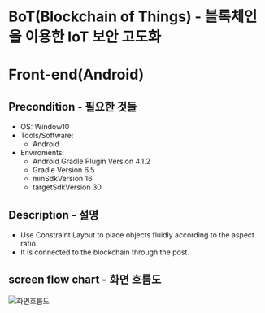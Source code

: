 # BoT(Blockchain of Things) - 블록체인을 이용한 IoT 보안 고도화
# Front-end(Android)
## Precondition - 필요한 것들
* OS: Window10
* Tools/Software:
  - Android
* Enviroments:
  - Android Gradle Plugin Version 4.1.2
  - Gradle Version 6.5
  - minSdkVersion 16
  - targetSdkVersion 30

## Description - 설명
* Use Constraint Layout to place objects fluidly according to the aspect ratio.
* It is connected to the blockchain through the post.
## screen flow chart - 화면 흐름도
![화면흐름도](https://user-images.githubusercontent.com/58142234/131800549-76b6a6bf-b55b-48a8-89e4-944ebcf802fc.png)

